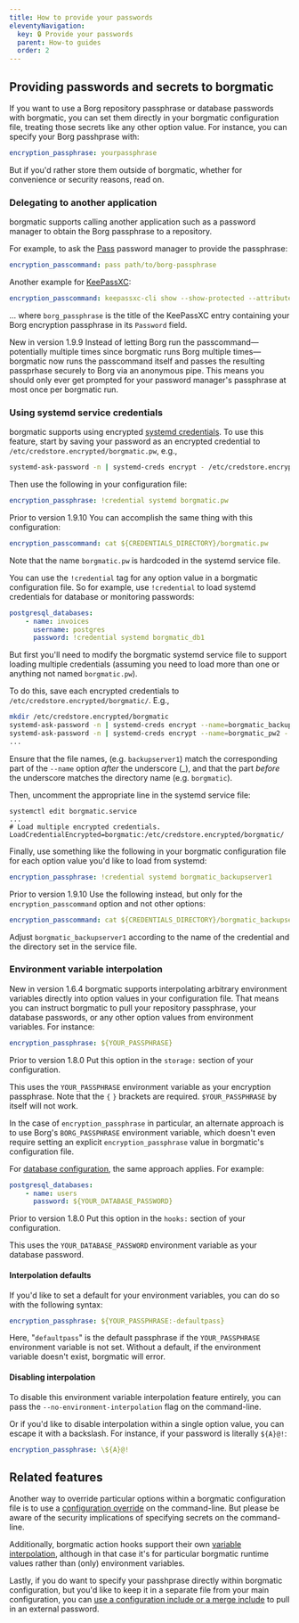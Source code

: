 ```yaml
---
title: How to provide your passwords
eleventyNavigation:
  key: 🔒 Provide your passwords
  parent: How-to guides
  order: 2
---
```

## Providing passwords and secrets to borgmatic

If you want to use a Borg repository passphrase or database passwords with
borgmatic, you can set them directly in your borgmatic configuration file,
treating those secrets like any other option value. For instance, you can
specify your Borg passhprase with:

```yaml
encryption_passphrase: yourpassphrase
```

But if you'd rather store them outside of borgmatic, whether for convenience
or security reasons, read on.

### Delegating to another application

borgmatic supports calling another application such as a password manager to 
obtain the Borg passphrase to a repository.

For example, to ask the [Pass](https://www.passwordstore.org/) password manager
to provide the passphrase:

```yaml
encryption_passcommand: pass path/to/borg-passphrase
```

Another example for [KeePassXC](https://keepassxc.org/):

```yaml
encryption_passcommand: keepassxc-cli show --show-protected --attributes Password credentials.kdbx borg_passphrase
```

... where `borg_passphrase` is the title of the KeePassXC entry containing your
Borg encryption passphrase in its `Password` field.

<span class="minilink minilink-addedin">New in version 1.9.9</span> Instead of
letting Borg run the passcommand—potentially multiple times since borgmatic runs
Borg multiple times—borgmatic now runs the passcommand itself and passes the
resulting passprhase securely to Borg via an anonymous pipe. This means you
should only ever get prompted for your password manager's passphrase at most
once per borgmatic run.


### Using systemd service credentials

borgmatic supports using encrypted [systemd
credentials](https://systemd.io/CREDENTIALS/). To use this feature, start by
saving your password as an encrypted credential to
`/etc/credstore.encrypted/borgmatic.pw`, e.g.,

```bash
systemd-ask-password -n | systemd-creds encrypt - /etc/credstore.encrypted/borgmatic.pw
```

Then use the following in your configuration file:

```yaml
encryption_passphrase: !credential systemd borgmatic.pw
```

<span class="minilink minilink-addedin">Prior to version 1.9.10</span> You can
accomplish the same thing with this configuration:

```yaml
encryption_passcommand: cat ${CREDENTIALS_DIRECTORY}/borgmatic.pw
```
Note that the name `borgmatic.pw` is hardcoded in the systemd service file.

You can use the `!credential` tag for any option value in a borgmatic
configuration file. So for example, use `!credential` to load systemd
credentials for database or monitoring passwords:

```yaml
postgresql_databases:
    - name: invoices
      username: postgres
      password: !credential systemd borgmatic_db1
```

But first you'll need to modify the borgmatic systemd service file to support
loading multiple credentials (assuming you need to load more than one or
anything not named `borgmatic.pw`).

To do this, save each encrypted credentials to
`/etc/credstore.encrypted/borgmatic/`. E.g.,

```bash
mkdir /etc/credstore.encrypted/borgmatic
systemd-ask-password -n | systemd-creds encrypt --name=borgmatic_backupserver1 - /etc/credstore.encrypted/borgmatic/backupserver1
systemd-ask-password -n | systemd-creds encrypt --name=borgmatic_pw2 - /etc/credstore.encrypted/borgmatic/pw2
...
```

Ensure that the file names, (e.g. `backupserver1`) match the corresponding part
of the `--name` option *after* the underscore (_), and that the part *before*
the underscore matches the directory name (e.g. `borgmatic`).

Then, uncomment the appropriate line in the systemd service file:

```
systemctl edit borgmatic.service
...
# Load multiple encrypted credentials.
LoadCredentialEncrypted=borgmatic:/etc/credstore.encrypted/borgmatic/
```

Finally, use something like the following in your borgmatic configuration file
for each option value you'd like to load from systemd:

```yaml
encryption_passphrase: !credential systemd borgmatic_backupserver1
```

<span class="minilink minilink-addedin">Prior to version 1.9.10</span> Use the
following instead, but only for the `encryption_passcommand` option and
not other options:

```yaml
encryption_passcommand: cat ${CREDENTIALS_DIRECTORY}/borgmatic_backupserver1
```

Adjust `borgmatic_backupserver1` according to the name of the credential and the
directory set in the service file.


### Environment variable interpolation

<span class="minilink minilink-addedin">New in version 1.6.4</span> borgmatic
supports interpolating arbitrary environment variables directly into option
values in your configuration file. That means you can instruct borgmatic to
pull your repository passphrase, your database passwords, or any other option
values from environment variables. For instance:

```yaml
encryption_passphrase: ${YOUR_PASSPHRASE}
```

<span class="minilink minilink-addedin">Prior to version 1.8.0</span> Put
this option in the `storage:` section of your configuration.

This uses the `YOUR_PASSPHRASE` environment variable as your encryption
passphrase. Note that the `{` `}` brackets are required. `$YOUR_PASSPHRASE` by
itself will not work.

In the case of `encryption_passphrase` in particular, an alternate approach
is to use Borg's `BORG_PASSPHRASE` environment variable, which doesn't even
require setting an explicit `encryption_passphrase` value in borgmatic's
configuration file.

For [database
configuration](https://torsion.org/borgmatic/docs/how-to/backup-your-databases/),
the same approach applies. For example:

```yaml
postgresql_databases:
    - name: users
      password: ${YOUR_DATABASE_PASSWORD}
```

<span class="minilink minilink-addedin">Prior to version 1.8.0</span> Put
this option in the `hooks:` section of your configuration.

This uses the `YOUR_DATABASE_PASSWORD` environment variable as your database
password.


#### Interpolation defaults

If you'd like to set a default for your environment variables, you can do so
with the following syntax:

```yaml
encryption_passphrase: ${YOUR_PASSPHRASE:-defaultpass}
```

Here, "`defaultpass`" is the default passphrase if the `YOUR_PASSPHRASE`
environment variable is not set. Without a default, if the environment
variable doesn't exist, borgmatic will error.


#### Disabling interpolation

To disable this environment variable interpolation feature entirely, you can
pass the `--no-environment-interpolation` flag on the command-line.

Or if you'd like to disable interpolation within a single option value, you
can escape it with a backslash. For instance, if your password is literally
`${A}@!`:

```yaml
encryption_passphrase: \${A}@!
```

## Related features

Another way to override particular options within a borgmatic configuration
file is to use a [configuration
override](https://torsion.org/borgmatic/docs/how-to/make-per-application-backups/#configuration-overrides)
on the command-line. But please be aware of the security implications of
specifying secrets on the command-line.

Additionally, borgmatic action hooks support their own [variable
interpolation](https://torsion.org/borgmatic/docs/how-to/add-preparation-and-cleanup-steps-to-backups/#variable-interpolation),
although in that case it's for particular borgmatic runtime values rather than
(only) environment variables.

Lastly, if you do want to specify your passhprase directly within borgmatic
configuration, but you'd like to keep it in a separate file from your main
configuration, you can [use a configuration include or a merge
include](https://torsion.org/borgmatic/docs/how-to/make-per-application-backups/#configuration-includes)
to pull in an external password.
